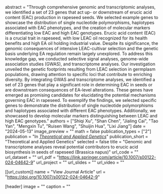 abstract = "Through comprehensive genomic and transcriptomic analyses, we identified a set of 23 genes that act up- or downstream of erucic acid content (EAC) production in rapeseed seeds. We selected example genes to showcase the distribution of single nucleotide polymorphisms, haplotypes associated with EAC phenotypes, and the creation of molecular markers differentiating low EAC and high EAC genotypes. Erucic acid content (EAC) is a crucial trait in rapeseed, with low LEAC oil recognized for its health benefits and high EA oil holding industrial value. Despite its significance, the genomic consequences of intensive LEAC-cultivar selection and the genetic basis underlying EA regulation remain largely unexplored. To address this knowledge gap, we conducted selective signal analyses, genome-wide association studies (GWAS), and transcriptome analyses. Our investigation unveiled the genetic footprints resulting from LEAC selection in germplasm populations, drawing attention to specific loci that contribute to enriching diversity. By integrating GWAS and transcriptome analyses, we identified a set of 23 genes that play a significant role in determining EAC in seeds or are downstream consequences of EA-level alterations. These genes have emerged as promising candidates for elucidating the potential mechanisms governing EAC in rapeseed. To exemplify the findings, we selected specific genes to demonstrate the distribution of single nucleotide polymorphisms and haplotypes associated with different EAC phenotypes. Additionally, we showcased to develop molecular markers distinguishing between LEAC and high EAC genotypes."
authors = ["Shiqi Xu", "Shan Chen", "Jialing Cai", "Tao Yan", "Mengxin Tu", "Ruisen Wang", "Shuijin Hua", "Lixi Jiang"]
date = "2024-05-13"
image_preview = ""
math = false
publication_types = ["2"]
publication = "In [*Theoretical and Applied Genetics*](https://doi.org/10.1007/s00122-024-04642-9)"
publication_short = "Theoretical and Applied Genetics"
selected = false
title = "Genomic and transcriptome analyses reveal potential contributors to erucic acid biosynthesis in seeds of rapeseed (Brassica napus)"
url_code = ""
url_dataset = ""
url_pdf = "https://link.springer.com/article/10.1007/s00122-024-04642-9"
url_project = ""
url_slides = ""
url_video = ""

[[url_custom]]
name = "View Journal Article"
url = "https://doi.org/10.1007/s00122-024-04642-9"

[header]
image = ""
caption = ""